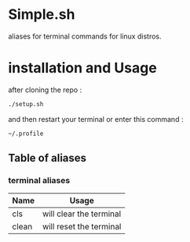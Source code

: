 # Simple.sh
aliases for terminal commands for linux distros.
# installation and Usage
after cloning the repo :
```bash
./setup.sh
```
and then restart your terminal or enter this command :
```bash
~/.profile
```
## Table of aliases
### terminal aliases
|Name |Usage|
|-----|--------|
|cls  | will clear the terminal       |
|clean  |will reset the terminal      |
